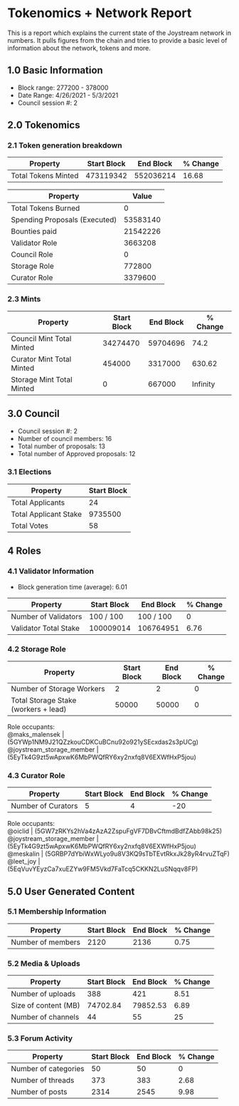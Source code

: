 # Tokenomics + Network Report
This is a report which explains the current state of the Joystream network in numbers. It pulls figures from the chain and tries to provide a basic level of information about the network, tokens and more. 

## 1.0 Basic Information
* Block range: 277200 - 378000
* Date Range: 4/26/2021 - 5/3/2021
* Council session #: 2

## 2.0 Tokenomics
### 2.1 Token generation breakdown
| Property            | Start Block | End Block | % Change |
|---------------------|--------------|--------------|----------|
| Total Tokens Minted |  473119342 | 552036214 | 16.68 |

| Property            | Value        |
|---------------------|--------------|
| Total Tokens Burned | 0           | 
| Spending Proposals (Executed)   |  53583140                  |
| Bounties paid       |  21542226                           |
| Validator Role      |  3663208            | 
| Council Role        | 0             | 
| Storage Role        | 772800             | 
| Curator Role        | 3379600             |


### 2.3 Mints 
| Property                    | Start Block           | End Block | % Change |
|-----------------------------|-----------------------|--------------|----------|
| Council Mint Total Minted   | 34274470  |  59704696 |74.2          |
| Curator Mint Total Minted   |  454000 | 3317000| 630.62          |
| Storage Mint Total Minted   |  0 |  667000            |  Infinity        |

## 3.0 Council
* Council session #: 2
* Number of council members: 16
* Total number of proposals: 13
* Total number of Approved proposals: 12

### 3.1 Elections
| Property                    | Start Block  |
|-----------------------------|--------------|
| Total Applicants            |24              |
| Total Applicant Stake       |9735500              |
| Total Votes                 |58             |

## 4 Roles
### 4.1 Validator Information
* Block generation time (average): 6.01

| Property                    | Start Block | End Block | % Change |
|-----------------------------|--------------|--------------|----------|
| Number of Validators       |  100 / 100 | 100 / 100 | 0 |
| Validator Total Stake       | 100009014 | 106764951 | 6.76 |


### 4.2 Storage Role
| Property                | Start Block | End Block | % Change |
|-------------------------|--------------|--------------|----------|
| Number of Storage Workers | 2  |  2 | 0 |
| Total Storage Stake (workers + lead)  | 50000 |  50000 | 0 |   

Role occupants:  
@maks_malensek | (5GYWp1NM9J21QZzkouCDKCuBCnu92o921ySEcxdas2s3pUCg)  
@joystream_storage_member | (5EyTk4G9zt5wApxwK6MbPWQfRY6xy2nxfq8V6EXWfHxP5jou)  


### 4.3 Curator Role
| Property                | Start Block | End Block | % Change |
|-------------------------|--------------|--------------|----------|
| Number of Curators      | 5 | 4 | -20 |   

Role occupants:  
@oiclid | (5GW7zRKYs2hVa4zAzA2ZspuFgVF7DBvCftmdBdfZAbb98k25)  
@joystream_storage_member | (5EyTk4G9zt5wApxwK6MbPWQfRY6xy2nxfq8V6EXWfHxP5jou)  
@meskalin | (5GRBP7dYbiWxWLyo9u8V3KQ9sTbTEvtRkxJk28yR4rvuZTqF)  
@leet_joy | (5EqVuvYEyzCa7xuEZYw9FM5Vkd7FaTcq5CKKN2LuSNqqv8FP)  


## 5.0 User Generated Content
### 5.1 Membership Information
| Property          | Start Block | End Block | % Change |
|-------------------|--------------|--------------|----------|
| Number of members | 2120|  2136 | 0.75 |

### 5.2 Media & Uploads
| Property                | Start Block | End Block | % Change |
|-------------------------|--------------|--------------|----------|
| Number of uploads       | 388 | 421  |  8.51 |
| Size of content (MB)        |  74702.84 |  79852.53 | 6.89          |
| Number of channels      |  44 | 55 | 25 |

### 5.3 Forum Activity
| Property          | Start Block | End Block | % Change |
|-------------------|--------------|--------------|----------|
| Number of categories | 50 | 50 | 0         |
| Number of threads    | 373| 383 | 2.68         |
| Number of posts      | 2314 | 2545            |  9.98        |
